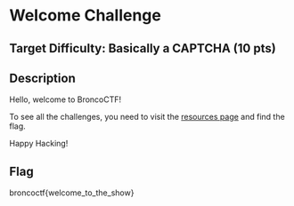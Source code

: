 # Welcome Challenge

## Target Difficulty: Basically a CAPTCHA (10 pts)

## Description

Hello, welcome to BroncoCTF!

To see all the challenges, you need to visit the [resources page](LINK-REDACTED) and find the flag.

Happy Hacking!

## Flag

broncoctf{welcome_to_the_show}

